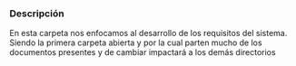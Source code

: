 ### Descripción
En esta carpeta nos enfocamos al desarrollo de los requisitos del sistema. Siendo la primera carpeta abierta y por la cual parten mucho de los documentos presentes y de cambiar 
impactará a los demás directorios
